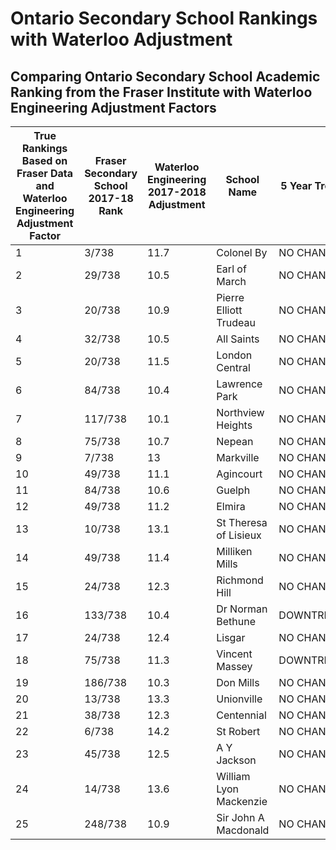 # Ontario Secondary School Rankings with Waterloo Adjustment
## Comparing Ontario Secondary School Academic Ranking from the Fraser Institute with Waterloo Engineering Adjustment Factors

| True Rankings Based on Fraser Data and Waterloo Engineering Adjustment Factor | Fraser Secondary School 2017-18 Rank | Waterloo Engineering 2017-2018 Adjustment | School Name            | 5 Year Trend |
|------------------------------------------------------------------------------|--------------------------------------|-------------------------------------------|------------------------|--------------|
| 1                                                                            | 3/738                                | 11.7                                      | Colonel By             | NO CHANGE    |
| 2                                                                            | 29/738                               | 10.5                                      | Earl of March          | NO CHANGE    |
| 3                                                                            | 20/738                               | 10.9                                      | Pierre Elliott Trudeau | NO CHANGE    |
| 4                                                                            | 32/738                               | 10.5                                      | All Saints             | NO CHANGE    |
| 5                                                                            | 20/738                               | 11.5                                      | London Central         | NO CHANGE    |
| 6                                                                            | 84/738                               | 10.4                                      | Lawrence Park          | NO CHANGE    |
| 7                                                                            | 117/738                              | 10.1                                      | Northview Heights      | NO CHANGE    |
| 8                                                                            | 75/738                               | 10.7                                      | Nepean                 | NO CHANGE    |
| 9                                                                            | 7/738                                | 13                                        | Markville              | NO CHANGE    |
| 10                                                                           | 49/738                               | 11.1                                      | Agincourt              | NO CHANGE    |
| 11                                                                           | 84/738                               | 10.6                                      | Guelph                 | NO CHANGE    |
| 12                                                                           | 49/738                               | 11.2                                      | Elmira                 | NO CHANGE    |
| 13                                                                           | 10/738                               | 13.1                                      | St Theresa of Lisieux  | NO CHANGE    |
| 14                                                                           | 49/738                               | 11.4                                      | Milliken Mills         | NO CHANGE    |
| 15                                                                           | 24/738                               | 12.3                                      | Richmond Hill          | NO CHANGE    |
| 16                                                                           | 133/738                              | 10.4                                      | Dr Norman Bethune      | DOWNTREND    |
| 17                                                                           | 24/738                               | 12.4                                      | Lisgar                 | NO CHANGE    |
| 18                                                                           | 75/738                               | 11.3                                      | Vincent Massey         | DOWNTREND    |
| 19                                                                           | 186/738                              | 10.3                                      | Don Mills              | NO CHANGE    |
| 20                                                                           | 13/738                               | 13.3                                      | Unionville             | NO CHANGE    |
| 21                                                                           | 38/738                               | 12.3                                      | Centennial             | NO CHANGE    |
| 22                                                                           | 6/738                                | 14.2                                      | St Robert              | NO CHANGE    |
| 23                                                                           | 45/738                               | 12.5                                      | A Y Jackson            | NO CHANGE    |
| 24                                                                           | 14/738                               | 13.6                                      | William Lyon Mackenzie | NO CHANGE    |
| 25                                                                           | 248/738                              | 10.9                                      | Sir John A Macdonald   | NO CHANGE    |
